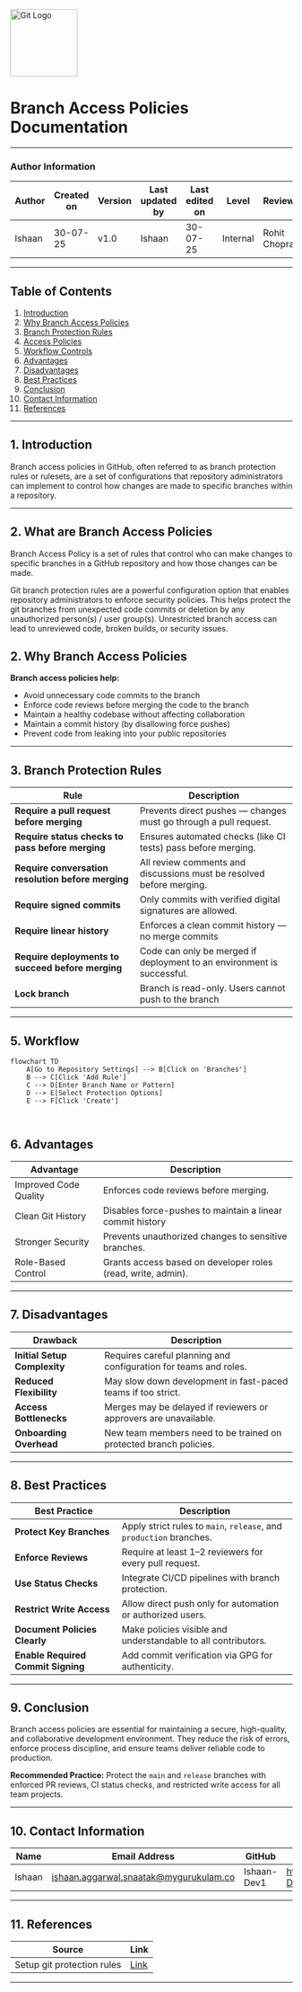 
<img src="https://git-scm.com/images/logos/downloads/Git-Icon-1788C.png" alt="Git Logo" width="120"/>

# Branch Access Policies Documentation

---

### Author Information

| **Author**   | **Created on** | **Version** | **Last updated by** | **Last edited on** | **Level** | **Reviewer**  |
|--------------|----------------|-------------|---------------------|--------------------|-----------|---------------|
| Ishaan    | 30-07-25    | v1.0  |  Ishaan  |30-07-25   | Internal    | Rohit Chopra    | 

---

## Table of Contents

1. [Introduction](#1-introduction)  
2. [Why Branch Access Policies ](#2-why-branch-access-policies)  
3. [Branch Protection Rules](#3-branch-protection-rules)  
4. [Access Policies](#4-access-policies)  
5. [Workflow Controls](#5-workflow-controls)  
6. [Advantages](#6-advantages)  
7. [Disadvantages](#7-disadvantages)  
8. [Best Practices](#8-best-practices)  
9. [Conclusion](#9-conclusion)  
10. [Contact Information](#10-contact-information)  
11. [References](#11-references)

---

## 1. Introduction

Branch access policies in GitHub, often referred to as branch protection rules or rulesets, are a set of configurations that repository administrators can implement to control how changes are made to specific branches within a repository.

---
## 2. What are Branch Access Policies 

Branch Access Policy is a set of rules that control who can make changes to specific branches in a GitHub repository and how those changes can be made.

Git branch protection rules are a powerful configuration option that enables repository administrators to enforce security policies. This helps protect the git branches from unexpected code commits or deletion by any unauthorized person(s) / user group(s).
Unrestricted branch access can lead to unreviewed code, broken builds, or security issues.

## 2. Why Branch Access Policies 



**Branch access policies help:**

- Avoid unnecessary code commits to the branch
- Enforce code reviews before merging the code to the branch
- Maintain a healthy codebase without affecting collaboration
- Maintain a commit history (by disallowing force pushes)
- Prevent code from leaking into your public repositories 

---

## 3. Branch Protection Rules

| Rule                            | Description                                                                 |
|----------------------------------|-----------------------------------------------------------------------------|
| **Require a pull request before merging**|      Prevents direct pushes — changes must go through a pull request.           |
| **Require status checks to pass before merging**      |     Ensures automated checks (like CI tests) pass before merging.                                      |
| **Require conversation resolution before merging**             |    All review comments and discussions must be resolved before merging.            |
| **Require signed commits**      |    Only commits with verified digital signatures are allowed.                 |
| **Require linear history**        |                           	Enforces a clean commit history — no merge commits |
| **Require deployments to succeed before merging**          |     	Code can only be merged if deployment to an environment is successful.  |   
|    **Lock branch**   |             Branch is read-only. Users cannot push to the branch    |

---



## 5. Workflow 


```mermaid
flowchart TD
    A[Go to Repository Settings] --> B[Click on 'Branches']
    B --> C[Click 'Add Rule']
    C --> D[Enter Branch Name or Pattern]
    D --> E[Select Protection Options]
    E --> F[Click 'Create']

  
```


## 6. Advantages

| Advantage                               | Description                                                                 |
|-----------------------------------------|-----------------------------------------------------------------------------|
| Improved Code Quality                   | Enforces code reviews before merging.                  |
| Clean Git History                       | Disables force-pushes to maintain a linear commit history      |
| Stronger Security                       | Prevents unauthorized changes to sensitive branches.                        |
| Role-Based Control                      | Grants access based on developer roles (read, write, admin).                |



---

## 7. Disadvantages

| Drawback                      | Description                                                                 |
|-------------------------------|-----------------------------------------------------------------------------|
| **Initial Setup Complexity**  | Requires careful planning and configuration for teams and roles.           |
| **Reduced Flexibility**       | May slow down development in fast-paced teams if too strict.               |
| **Access Bottlenecks**        | Merges may be delayed if reviewers or approvers are unavailable.           |
| **Onboarding Overhead**       | New team members need to be trained on protected branch policies.          |

---

## 8. Best Practices

| Best Practice                    | Description                                                              |
|----------------------------------|--------------------------------------------------------------------------|
| **Protect Key Branches**         | Apply strict rules to `main`, `release`, and `production` branches.      |
| **Enforce Reviews**              | Require at least 1–2 reviewers for every pull request.                   |
| **Use Status Checks**            | Integrate CI/CD pipelines with branch protection.                        |
| **Restrict Write Access**        | Allow direct push only for automation or authorized users.               |
| **Document Policies Clearly**    | Make policies visible and understandable to all contributors.            |
| **Enable Required Commit Signing** | Add commit verification via GPG for authenticity.                      |

---

## 9. Conclusion

Branch access policies are essential for maintaining a secure, high-quality, and collaborative development environment. They reduce the risk of errors, enforce process discipline, and ensure teams deliver reliable code to production.

 **Recommended Practice:** Protect the `main` and `release` branches with enforced PR reviews, CI status checks, and restricted write access for all team projects.

---

## 10. Contact Information

| Name| Email Address      | GitHub | URL |
|-----|--------------------------|-------------|---------|
| Ishaan | ishaan.aggarwal.snaatak@mygurukulam.co|  Ishaan-Dev1  |   https://github.com/Ishaan-Dev1  |


---

## 11. References

| Source                          | Link                                                                 |
|---------------------------------|----------------------------------------------------------------------|
| Setup git protection rules | [Link](https://spectralops.io/blog/how-to-set-up-git-branch-protection-rules/) |
---
